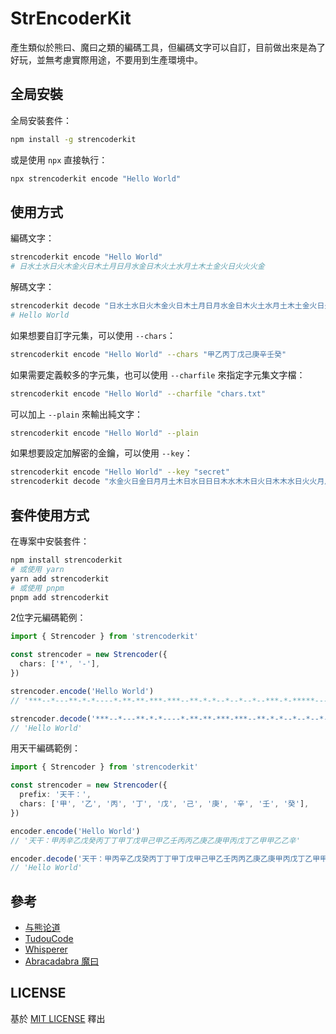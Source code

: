 # StrEncoderKit

產生類似於熊曰、魔曰之類的編碼工具，但編碼文字可以自訂，目前做出來是為了好玩，並無考慮實際用途，不要用到生產環境中。

## 全局安裝

全局安裝套件：

```bash
npm install -g strencoderkit
```

或是使用 `npx` 直接執行：

```bash
npx strencoderkit encode "Hello World"
```

## 使用方式

編碼文字：

```bash
strencoderkit encode "Hello World"
# 日水土水日火木金火日木土月日月水金日木火土水月土木土金火日火火火金
```

解碼文字：

```bash
strencoderkit decode "日水土水日火木金火日木土月日月水金日木火土水月土木土金火日火火火金"
# Hello World
```

如果想要自訂字元集，可以使用 `--chars`：

```bash
strencoderkit encode "Hello World" --chars "甲乙丙丁戊己庚辛壬癸"
```

如果需要定義較多的字元集，也可以使用 `--charfile` 來指定字元集文字檔：

```bash
strencoderkit encode "Hello World" --charfile "chars.txt"
```

可以加上 `--plain` 來輸出純文字：

```bash
strencoderkit encode "Hello World" --plain
```

如果想要設定加解密的金鑰，可以使用 `--key`：

```bash
strencoderkit encode "Hello World" --key "secret"
strencoderkit decode "水金火日金日月月土木日水日日日木水木木日火日木木水日火火月月日日火" --key "secret"
```

## 套件使用方式

在專案中安裝套件：

```bash
npm install strencoderkit
# 或使用 yarn
yarn add strencoderkit
# 或使用 pnpm
pnpm add strencoderkit
```

2位字元編碼範例：

```ts
import { Strencoder } from 'strencoderkit'

const strencoder = new Strencoder({
  chars: ['*', '-'],
})

strencoder.encode('Hello World')
// '***--*---**-*-*----*-**-**-***-***--**-*-*--*--*--*--***-*-*****----**--*--**-***---*-*-'

strencoder.decode('***--*---**-*-*----*-**-**-***-***--**-*-*--*--*--*--***-*-*****----**--*--**-***---*-*-')
// 'Hello World'
```

用天干編碼範例：

```ts
import { Strencoder } from 'strencoderkit'

const strencoder = new Strencoder({
  prefix: '天干：',
  chars: ['甲', '乙', '丙', '丁', '戊', '己', '庚', '辛', '壬', '癸'],
})

encoder.encode('Hello World')
// '天干：甲丙辛乙戊癸丙丁丁甲丁戊甲己甲乙壬丙丙乙庚乙庚甲丙戊丁乙甲甲乙乙辛'

encoder.decode('天干：甲丙辛乙戊癸丙丁丁甲丁戊甲己甲乙壬丙丙乙庚乙庚甲丙戊丁乙甲甲乙乙辛')
// 'Hello World'
```

## 參考

- [与熊论道](http://hi.pcmoe.net/)
- [TudouCode](https://github.com/lersh/TudouCode)
- [Whisperer](https://github.com/Borber/Whisperer)
- [Abracadabra 魔曰](https://github.com/SheepChef/Abracadabra)

## LICENSE

基於 [MIT LICENSE](LICENSE.md) 釋出

